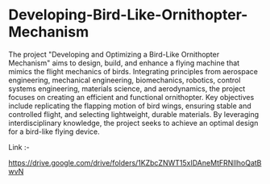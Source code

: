 # Developing-Bird-Like-Ornithopter-Mechanism
The project "Developing and Optimizing a Bird-Like Ornithopter Mechanism" aims to design, build, and enhance a flying machine that mimics the flight mechanics of birds. Integrating principles from aerospace engineering, mechanical engineering, biomechanics, robotics, control systems engineering, materials science, and aerodynamics, the project focuses on creating an efficient and functional ornithopter. Key objectives include replicating the flapping motion of bird wings, ensuring stable and controlled flight, and selecting lightweight, durable materials. By leveraging interdisciplinary knowledge, the project seeks to achieve an optimal design for a bird-like flying device.

Link :-

https://drive.google.com/drive/folders/1KZbcZNWT15xIDAneMtFRNIlhoQatBwvN
